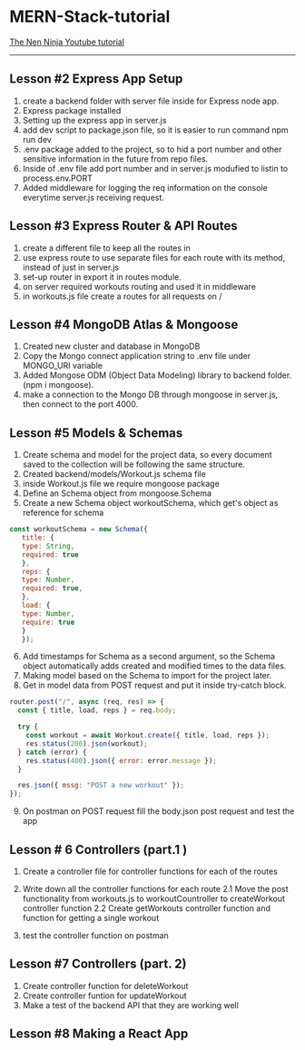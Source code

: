# MERN-Stack-tutorial

[The Nen Ninja Youtube tutorial](https://www.youtube.com/watch?v=98BzS5Oz5E4&list=PL4cUxeGkcC9iJ_KkrkBZWZRHVwnzLIoUE&index=1&ab_channel=TheNetNinja)

---

## Lesson #2 Express App Setup

1. create a backend folder with server file inside for Express node app.
2. Express package installed
3. Setting up the express app in server.js
4. add dev script to package.json file, so it is easier to run command npm run dev
5. .env package added to the project, so to hid a port number and other sensitive information in the future from repo files.
6. Inside of .env file add port number and in server.js modufied to listin to process.env.PORT
7. Added middleware for logging the req information on the console everytime server.js receiving request.

## Lesson #3 Express Router & API Routes

1. create a different file to keep all the routes in
2. use express route to use separate files for each route with its method, instead of just in server.js
3. set-up router in export it in routes module.
4. on server required workouts routing and used it in middleware
5. in workouts.js file create a routes for all requests on /

## Lesson #4 MongoDB Atlas & Mongoose

1. Created new cluster and database in MongoDB
2. Copy the Mongo connect application string to .env file under MONGO_URI variable
3. Added Mongose ODM (Object Data Modeling) library to backend folder. (npm i mongoose).
4. make a connection to the Mongo DB through mongoose in server.js, then connect to the port 4000.

## Lesson #5 Models & Schemas

1. Create schema and model for the project data, so every document saved to the collection will be following the same structure.
2. Created backend/models/Workout.js schema file
3. inside Workout.js file we require mongoose package
4. Define an Schema object from mongoose.Schema
5. Create a new Schema object workoutSchema, which get's object as reference for schema

```Javascript
const workoutSchema = new Schema({
   title: {
   type: String,
   required: true
   },
   reps: {
   type: Number,
   required: true,
   },
   load: {
   type: Number,
   require: true
   }
   });

```

6. Add timestamps for Schema as a second argument, so the Schema object automatically adds created and modified times to the data files.
7. Making model based on the Schema to import for the project later.
8. Get in model data from POST request and put it inside try-catch block.

```Javascript
router.post("/", async (req, res) => {
  const { title, load, reps } = req.body;

  try {
    const workout = await Workout.create({ title, load, reps });
    res.status(200).json(workout);
  } catch (error) {
    res.status(400).json({ error: error.message });
  }

  res.json({ mssg: "POST a new workout" });
});
```

9. On postman on POST request fill the body.json post request and test the app

## Lesson # 6 Controllers (part.1 )

1. Create a controller file for controller functions for each of the routes
2. Write down all the controller functions for each route
   2.1 Move the post functionality from workouts.js to workoutCountroller to createWorkout controller function
   2.2 Create getWorkouts controller function and function for getting a single workout

3. test the controller function on postman

## Lesson #7 Controllers (part. 2)

1. Create controller function for deleteWorkout
2. Create controller funtion for updateWorkout
3. Make a test of the backend API that they are working well

## Lesson #8 Making a React App
